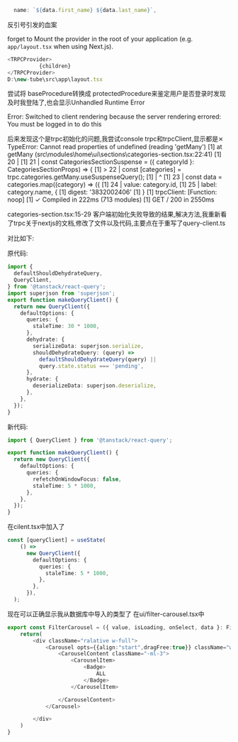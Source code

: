 ```typescript
  name: `${data.first_name} ${data.last_name}`,
```

反引号引发的血案

forget to Mount the provider in the root of your application (e.g. `app/layout.tsx` when using Next.js).

```typescript
<TRPCProvider>
          {children}
</TRPCProvider>
D:\new-tube\src\app\layout.tsx
```

尝试将 baseProcedure转换成 protectedProcedure来鉴定用户是否登录时发现及时我登陆了,也会显示Unhandled Runtime Error

Error: Switched to client rendering because the server rendering errored: You must be logged in to do this



后来发现这个是trpc初始化的问题,我尝试console trpc和trpcClient,显示都是⨯ TypeError: Cannot read properties of undefined (reading 'getMany') [1] at getMany (src\modules\home\ui\sections\categories-section.tsx:22:41) [1] 20 | [1] 21 | const CategoriesSectionSuspense = ({ categoryId }: CategoriesSectionProps) => { [1] > 22 | const [categories] = trpc.categories.getMany.useSuspenseQuery(); [1] | ^ [1] 23 | const data = categories.map((category) => ({ [1] 24 | value: category.id, [1] 25 | label: category.name, { [1] digest: '3832002406' [1] } [1] trpcClient: [Function: noop] [1] ✓ Compiled in 222ms (713 modules) [1] GET / 200 in 2550ms

categories-section.tsx:15-29
客户端初始化失败导致的结果,解决方法,我重新看了trpc关于nextjs的文档,修改了文件以及代码,主要点在于重写了query-client.ts

对比如下:

原代码:

```typescript
import {
  defaultShouldDehydrateQuery,
  QueryClient,
} from '@tanstack/react-query';
import superjson from 'superjson';
export function makeQueryClient() {
  return new QueryClient({
    defaultOptions: {
      queries: {
        staleTime: 30 * 1000,
      },
      dehydrate: {
        serializeData: superjson.serialize,
        shouldDehydrateQuery: (query) =>
          defaultShouldDehydrateQuery(query) ||
          query.state.status === 'pending',
      },
      hydrate: {
        deserializeData: superjson.deserialize,
      },
    },
  });
}
```

新代码:

```typescript
import { QueryClient } from '@tanstack/react-query';

export function makeQueryClient() {
  return new QueryClient({
    defaultOptions: {
      queries: {
        refetchOnWindowFocus: false,
        staleTime: 5 * 1000,
      },
    },
  });
}
```

在cilent.tsx中加入了

```typescript
const [queryClient] = useState(
    () =>
      new QueryClient({
        defaultOptions: {
          queries: {
            staleTime: 5 * 1000,
          },
        },
      }),
  );
```

现在可以正确显示我从数据库中导入的类型了
在ui/filter-carousel.tsx中

```typescript
export const FilterCarousel = ({ value, isLoading, onSelect, data }: FilterCarouselProps) => {
    return(
        <div className="ralative w-full">
            <Carousel opts={{align:"start",dragFree:true}} className="w-full px-12">
                <CarouselContent className="-ml-3">
                    <CarouselItem>
                        <Badge>
                            ALL
                        </Badge>
                    </CarouselItem>

                </CarouselContent>
            </Carousel>

        </div>
    )
}
```

